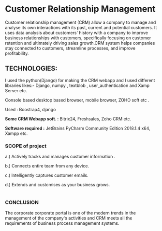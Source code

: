 # Customer Relationship Management
Customer relationship management (CRM) allow a company to manage and analyse its own interactions with its past, current and potential customers. It uses data analysis about customers' history with a company to improve business relationships with customers, specifically focusing on customer retention and ultimately driving sales growth.CRM system helps companies stay connected to customers, streamline processes, and improve profitability.

## TECHNOLOGIES:
I used the python(Django)  for making the CRM webapp and  I used  different libraries likes:-
Django,  numpy , textblob , user_authentication and Xamp Server etc.
   
Console based desktop based browser, mobile browser, ZOHO soft etc .

 Used : Boostrap4, django
 
**Some CRM Webapp soft. :** Bitrix24, Freshsales, Zoho CRM etc.
 
**Software required :**  JetBrains PyCharm Community Edition 2018.1.4 x64, Xampp etc.

### SCOPE of project

   a.) Actively tracks and manages customer information .
   
   b.) Connects entire team from any device.
   
   c.) Intelligently captures customer emails.
   
   d.) Extends and customises as your business grows.                                                                                 
 
### CONCLUSION

The corporate corporate portal is one of the modern trends in the management of the company's activities and CRM meets all the requirements of business process management systems.


